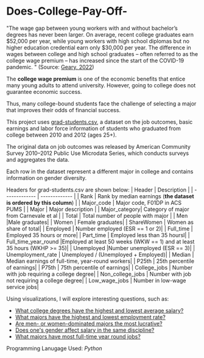 # Does-College-Pay-Off-

"The wage gap between young workers with and without bachelor’s degrees has never been larger. On average, recent college graduates earn $52,000 per year, while young workers with high school diplomas but no higher education credential earn only $30,000 per year. The difference in wages between college and high school graduates – often referred to as the college wage premium – has increased since the start of the COVID-19 pandemic. "  (Source: [Geary, 2022](https://www.newamerica.org/education-policy/edcentral/college-pays-off/))

The **college wage premium** is one of the economic benefits that entice many young adults to attend university. However, going to college does not guarantee economic success. 

Thus, many college-bound students face the challenge of selecting a major that improves their odds of financial success. 

This project uses [grad-students.csv](https://github.com/fivethirtyeight/data/blob/master/college-majors/grad-students.csv), a dataset on the job outcomes, basic earnings and labor force information of students who graduated from college between 2010 and 2012 (ages 25+). 

The original data on job outcomes was released by American Community Survey 2010–2012 Public Use Microdata Series, which conducts surveys and aggregates the data.

Each row in the dataset represent a different major in college and contains information on gender diversity.

Headers for grad-students.csv are shown below:
|  Header       | Description  |
| ------------- | ------------- |
| Rank          | Rank by median earnings (**the dataset is ordered by this column**)  |
| Major_code    | Major code, F01DP in ACS PUMS |
| Major         | Major description             |
| Major_category| Category of major from Carnevale et al |
| Total         | Total number of people with major |
| Men           |Male graduates|
| Women         | Female graduates|
| ShareWomen    | Women as share of total|
| Employed     | Number employed (ESR == 1 or 2)|
| Full_time    | Employed 35 hours or more|
| Part_time    | Employed less than 35 hoursl|
| Full_time_year_round    |Employed at least 50 weeks (WKW == 1) and at least 35 hours (WKHP >= 35)|
| Unemployed    |Number unemployed (ESR == 3)|
| Unemployment_rate    | Unemployed / (Unemployed + Employed)|
| Median    | Median earnings of full-time, year-round workers|
| P25th    | 25th percentile of earnings|
| P75th    | 75th percentile of earnings|
| College_jobs    | Number with job requiring a college degree|
| Non_college_jobs    | Number with job not requiring a college degree|
| Low_wage_jobs    | Number in low-wage service jobs|

Using visualizations, I will explore interesting questions, such as:
* [What college degrees have the highest and lowest average salary?](https://github.com/BardouilleMhea/Does-College-Pay-Off-/blob/main/lowest-and-higest-median-salary.ipynb) 
* [What majors have the highest and lowest employment rate?](https://github.com/BardouilleMhea/Does-College-Pay-Off-/blob/main/lowest-and-highest-employment-rate.ipynb)
* [Are men- or women-dominated majors the most lucrative?](url)
* [Does one's gender affect salary in the same discipline?](https://github.com/BardouilleMhea/Does-College-Pay-Off-/blob/main/gender-vs-salary.ipynb)
* [What majors have most full-time year round jobs?](https://github.com/BardouilleMhea/Does-College-Pay-Off-/blob/main/full-time-year-round-jobs.ipynb)



Programming Lanugage Used: *Python*

